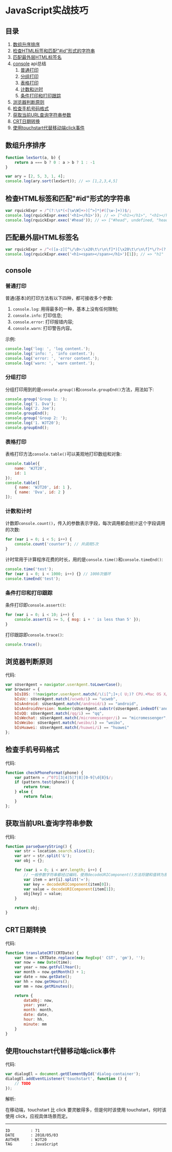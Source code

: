 
# JavaScript实战技巧 #

## 目录 ##

1. [数组升序排序](#href1)
2. [检查HTML标签和匹配"#id"形式的字符串](#href2)
3. [匹配最外层HTML标签名](#href3)
4. [console](#href4) api总结
	1. [普通打印](#href5)
	2. [分组打印](#href6)
	3. [表格打印](#href7)
	4. [计数和计时](#href8)
	5. [条件打印和打印跟踪](#href9)
5. [浏览器判断原则](#href10)
6. [检查手机号码格式](#href11)
7. [获取当前URL查询字符串参数](#href12)
8. [CRT日期转换](#href13)
9. [使用touchstart代替移动端click事件](#href14)

## <a name="href1">数组升序排序</a> ##

```js
function lexSort(a, b) {
	return a === b ? 0 : a > b ? 1 : -1
}

var ary = [2, 5, 3, 1, 4];
console.log(ary.sort(lexSort)); // => [1,2,3,4,5]
```

## <a name="href2">检查HTML标签和匹配"#id"形式的字符串</a> ##

```js
var rquickExpr = /^(?:\s*(<[\w\W]+>)[^>]*|#([\w-]+))$/;
console.log(rquickExpr.exec('<h1></h1>')); // => ["<h1></h1>", "<h1></h1>", undefined]
console.log(rquickExpr.exec('#head')); // => ["#head", undefined, "head"]
```

## <a name="href3">匹配最外层HTML标签名</a> ##

```js
var rquickExpr = /^<([a-z][^\/\0>:\x20\t\r\n\f]*)[\x20\t\r\n\f]*\/?>(?:<\/\1>|)$/i;
console.log(rquickExpr.exec('<h1><span></span></h1>')[1]); // => "h1"
```

## <a name="href4">console</a> ##

### <a name="href4-1">普通打印</a> ###

普通(基本)的打印方法有以下四种，都可接收多个参数:

1. `console.log`: 用得最多的一种，基本上没有任何限制;
2. `console.info`: 打印信息;
3. `console.error`: 打印报错内容;
4. `console.warn`: 打印警告内容。

示例:

```js
console.log('log: ', 'log content.');
console.log('info: ', 'info content.');
console.log('error: ', 'error content.');
console.log('warn: ', 'warn content.');
```

### <a name="href4-2">分组打印</a> ###

分组打印用到的是`console.group()`和`console.groupEnd()`方法，用法如下:

```js
console.group('Group 1: ');
console.log('1. Dva');
console.log('2. Joe');
console.groupEnd();
console.group('Group 2: ');
console.log('1. WJT20');
console.groupEnd();
```

### <a name="href4-3">表格打印</a> ###

表格打印方法`console.table()`可以美观地打印数组和对象:

```js
console.table({
	name: 'WJT20',
	id: 1
});
console.table([
	{ name: 'WJT20', id: 1 },
	{ name: 'Dva', id: 2 }
]);
```

### <a name="href4-4">计数和计时</a> ###

计数即`console.count()`，传入的参数表示字段，每次调用都会统计这个字段调用的次数:

```js
for (var i = 0; i < 5; i++) {
	console.count('counter'); // 共调用5次
}
```

计时常用于计算程序花费的时长，用的是`console.time()`和`console.timeEnd()`:

```js
console.time('test');
for (var i = 0; i < 1000; i++) {} // 1000次循环
console.timeEnd('test');
```

### <a name="href4-5">条件打印和打印跟踪</a> ###

条件打印即`console.assert()`:

```js
for (var i = 0; i < 10; i++) {
	console.assert(i >= 5, { msg: i + ' is less than 5' });
}
```

打印跟踪即`console.trace()`:

```js
console.trace();
```

## <a name="href5">浏览器判断原则</a> ##

代码:

```js
var sUserAgent = navigator.userAgent.toLowerCase();
var browser = {
    bIsIOS: !!navigator.userAgent.match(/\(i[^;]+;( U;)? CPU.+Mac OS X/),
    bIsUc: sUserAgent.match(/ucweb/i) == "ucweb",
    bIsAndroid: sUserAgent.match(/android/i) == "android",
    bIsAndroidVersion: Number(sUserAgent.substr(sUserAgent.indexOf('android') + 8, 3)),
    bIsQQ: sUserAgent.match(/qq/i) == "qq",
    bIsWechat: sUserAgent.match(/micromessenger/i) == "micromessenger",
    bIsWeibo: sUserAgent.match(/weibo/i) == "weibo",
    bIsHuawei: sUserAgent.match(/huawei/i) == "huawei"
};
```

## <a name="href6">检查手机号码格式</a> ##

代码:

```js
function checkPhoneFormat(phone) {
    var pattern = /^0?1[3|4|5|7|8][0-9]\d{8}$/;
    if (pattern.test(phone)) {
        return true;
    } else {
        return false;
    }
};
```

## <a name="href7">获取当前URL查询字符串参数</a> ##

代码:

```js
function parseQueryString() {
    var str = location.search.slice(1);
	var arr = str.split('&');
	var obj = {};

    for (var i = 0; i < arr.length; i++) {
		// 一般参数字符串都经过编码，使用decodeURIComponent()方法将键和值转为原始值
        var item = arr[i].split('=');
		var key = decodeURIComponent(item[0]);
		var value = decodeURIComponent(item[1]);
        obj[key] = value;
    }

    return obj;
}
```

## <a name="href8">CRT日期转换</a> ##

代码:

```js
function translateCRT(CRTDate) {
    var time = CRTDate.replace(new RegExp(' CST', 'gm'), '');
    var now = new Date(time);
    var year = now.getFullYear();
    var month = now.getMonth() + 1;
    var date = now.getDate();
    var hh = now.getHours();
    var mm = now.getMinutes();

    return {
        dataObj: now,
        year: year,
        month: month,
        date: date,
        hour: hh,
        minute: mm
    }
}
```

## <a name="href9">使用touchstart代替移动端click事件</a> ##

代码:

```js
var dialogEl = document.getElementById('dialog-container');
dialogEl.addEventListener('touchstart', function () {
    // TODO
});
```

解析:

在移动端，touchstart 比 click 要灵敏得多，但是何时该使用 touchstart，何时该使用 click，应视具体场景而定。

---

```
ID         : 71
DATE       : 2018/05/03
AUTHER     : WJT20
TAG        : JavaScript
```
